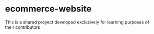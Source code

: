 # ecommerce-website
This is a shared proyect developed exclusively for learning purposes of their contributors

